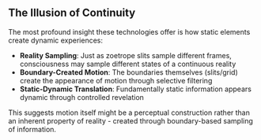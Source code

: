 ## The Illusion of Continuity

The most profound insight these technologies offer is how static elements create dynamic experiences:

- **Reality Sampling**: Just as zoetrope slits sample different frames, consciousness may sample different states of a continuous reality
- **Boundary-Created Motion**: The boundaries themselves (slits/grid) create the appearance of motion through selective filtering
- **Static-Dynamic Translation**: Fundamentally static information appears dynamic through controlled revelation

This suggests motion itself might be a perceptual construction rather than an inherent property of reality - created through boundary-based sampling of information.
